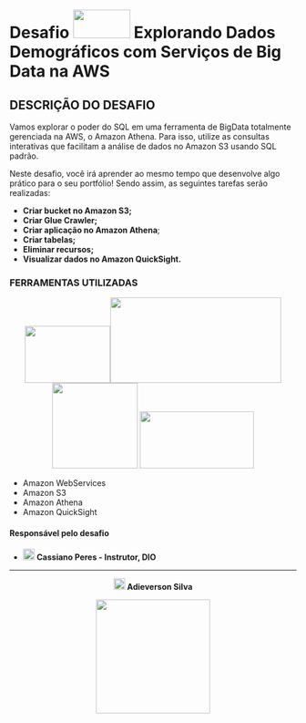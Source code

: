 # Desafio <img src="https://hermes.digitalinnovation.one/assets/diome/logo.svg" width="100" height="50"> Explorando Dados Demográficos com Serviços de Big Data na AWS
## DESCRIÇÃO DO DESAFIO

Vamos explorar o poder do SQL em uma ferramenta de BigData totalmente gerenciada na AWS, o Amazon Athena. Para isso, utilize as consultas interativas que facilitam a análise de dados no Amazon S3 usando SQL padrão.

Neste desafio, você irá aprender ao mesmo tempo que desenvolve algo prático para o seu portfólio! Sendo assim, as seguintes tarefas serão realizadas:

- **Criar bucket no Amazon S3;**
- **Criar Glue Crawler;**
- **Criar aplicação no Amazon Athena**;
- **Criar tabelas;**
- **Eliminar recursos;**
- **Visualizar dados no Amazon QuickSight.**

### FERRAMENTAS UTILIZADAS

<p align="center"><img src="https://upload.wikimedia.org/wikipedia/commons/thumb/9/93/Amazon_Web_Services_Logo.svg/512px-Amazon_Web_Services_Logo.svg.png?20170912170050" width="150" height="100"><img src="https://yepcode.io/recipes/img/logos/aws-s3.png" width="300" height="150">  <img src="https://seeklogo.com/images/A/aws-athena-logo-ED06CEA8A8-seeklogo.com.png" width="150" height="150"> <img src="https://cruzstreet.com/wp-content/uploads/2020/05/quicksight_logo_0.png" width="200" height="100">


  - Amazon WebServices
  - Amazon S3
  - Amazon Athena
  - Amazon QuickSight

#### Responsável pelo desafio

-   <a href='https://www.linkedin.com/in/cassiano-ricardo-de-oliveira-peres-41bb86100/'><img src='https://cdn-icons-png.flaticon.com/512/174/174857.png' height=20px></a> <strong>Cassiano Peres - Instrutor, DIO </strong>

<hr size=7>
<p align="center">
 <a href='https://www.linkedin.com/in/adieverson-silva-589a62199/'><img src='https://cdn-icons-png.flaticon.com/512/174/174857.png' height=20px></a>
    <strong>Adieverson Silva</strong> </p> 
<p align="center">
    <img src="https://hermes.digitalinnovation.one/tracks/342f7392-a8b5-421f-bea9-d29f1fd8aae9.png" height="200"></p>
